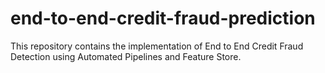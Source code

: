 # end-to-end-credit-fraud-prediction
This repository contains the implementation of End to End Credit Fraud Detection using Automated Pipelines and Feature Store.

